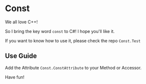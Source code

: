 # Const

We all love C++!

So I bring the key word `const` to C#! I hope you'll like it.

If you want to know how to use it, please check the repo `Const.Test`

## Use Guide

Add the Attribute `Const.ConstAttribute` to your Method or Accessor.

Have fun!


